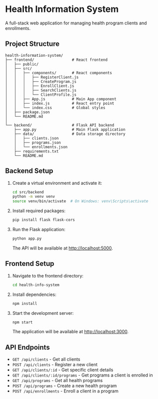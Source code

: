 # Health Information System

A full-stack web application for managing health program clients and enrollments.

## Project Structure

```
health-information-system/
├── frontend/                 # React frontend
│   ├── public/
│   ├── src/
│   │   ├── components/       # React components
│   │   │   ├── RegisterClient.js
│   │   │   ├── CreateProgram.js
│   │   │   ├── EnrollClient.js
│   │   │   ├── SearchClients.js
│   │   │   └── ClientProfile.js
│   │   ├── App.js            # Main App component
│   │   ├── index.js          # React entry point
│   │   └── index.css         # Global styles
│   ├── package.json
│   └── README.md
│
└── backend/                  # Flask API backend
    ├── app.py                # Main Flask application
    ├── data/                 # Data storage directory
    │   ├── clients.json
    │   ├── programs.json
    │   └── enrollments.json
    ├── requirements.txt
    └── README.md
```

## Backend Setup

1. Create a virtual environment and activate it:

   ```bash
   cd src/backend
   python -m venv venv
   source venv/bin/activate  # On Windows: venv\Scripts\activate
   ```

2. Install required packages:

   ```bash
   pip install flask flask-cors
   ```

3. Run the Flask application:

   ```bash
   python app.py
   ```

   The API will be available at [http://localhost:5000](http://localhost:5000).

## Frontend Setup

1. Navigate to the frontend directory:

   ```bash
   cd health-info-system
   ```

2. Install dependencies:

   ```bash
   npm install
   ```

3. Start the development server:

   ```bash
   npm start
   ```

   The application will be available at [http://localhost:3000](http://localhost:3000).

## API Endpoints

- `GET /api/clients` - Get all clients
- `POST /api/clients` - Register a new client
- `GET /api/clients/:id` - Get specific client details
- `GET /api/clients/:id/programs` - Get programs a client is enrolled in
- `GET /api/programs` - Get all health programs
- `POST /api/programs` - Create a new health program
- `POST /api/enrollments` - Enroll a client in a program